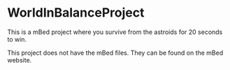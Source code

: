 # WorldInBalanceProject
This is a mBed project where you survive from the astroids for 20 seconds to win.

This project does not have the mBed files. They can be found on the mBed website.
